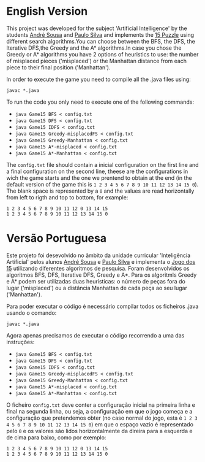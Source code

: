 # English Version

This project was developed for the subject 'Artificial Intelligence' by the students [André Sousa](https://github.com/anfisou) and [Paulo Silva](https://github.com/Panda-Hacks) and implements the [15 Puzzle](https://en.wikipedia.org/wiki/15_puzzle) using different search algorithms.You can choose between the BFS, the DFS, the Iterative DFS,the  Greedy and the A* algorithms.In case you chose the Greedy or A* algorithms you have 2 options of heuristics to use: the number of misplaced pieces ('misplaced') or the Manhattan distance from each piece to their final position ('Manhattan').

In order to execute the game you need to compile all the .java files using:

```javac *.java```

To run the code you only need to execute one of the following commands:

- ```java Game15 BFS < config.txt```
- ```java Game15 DFS < config.txt```
- ```java Game15 IDFS < config.txt```
- ```java Game15 Greedy-misplacedFS < config.txt```
- ```java Game15 Greedy-Manhattan < config.txt```
- ```java Game15 A*-misplaced < config.txt```
- ```java Game15 A*-Manhattan < config.txt```

The ```config.txt``` file should contain a inicial configuration on the first line and a final configuration on the second line, theese are the configurations in wich the game starts and the one we prentend to obtain at the end (in the default version of the game this is ```1 2 3 4 5 6 7 8 9 10 11 12 13 14 15 0```). The blank space is represented by a ```0``` and the values are read horizontally from left to rigth and top to bottom, for example:

```
1 2 3 4 5 6 7 8 9 10 11 12 0 13 14 15
1 2 3 4 5 6 7 8 9 10 11 12 13 14 15 0
```

# Versão Portuguesa

Este projeto foi desevolvido no âmbito da unidade curricular 'Inteligência Artificial' pelos alunos [André Sousa](https://github.com/anfisou) e [Paulo Silva](https://github.com/Panda-Hacks) e implementa o [Jogo dos 15](https://pt.wikipedia.org/wiki/O_jogo_do_15) utilizando diferentes algoritmos de pesquisa. Foram desenvolvidos os algoritmos BFS, DFS, Iterative DFS, Greedy e A*. Para os algoritmls Greedy e A* podem ser utilizadas duas heurísticas: o número de peças fora do lugar ('misplaced') ou a distância Manhattan de cada peça ao seu lugar ('Manhattan').

Para poder executar o código é necessário compilar todos os ficheiros .java usando o comando:

```javac *.java```

Agora apenas precisamos de executar o código recorrendo a uma das instruções:

- ```java Game15 BFS < config.txt```
- ```java Game15 DFS < config.txt```
- ```java Game15 IDFS < config.txt```
- ```java Game15 Greedy-misplacedFS < config.txt```
- ```java Game15 Greedy-Manhattan < config.txt```
- ```java Game15 A*-misplaced < config.txt```
- ```java Game15 A*-Manhattan < config.txt```

O ficheiro ```config.txt``` deve conter a configuração inicial na primeira linha e final na segunda linha, ou seja, a configuração em que o jogo começa e a configuração que pretendemos obter (no caso normal do jogo, esta é ```1 2 3 4 5 6 7 8 9 10 11 12 13 14 15 0```) em que o espaço vazio é representado pelo ```0``` e os valores são lidos horizontalmente da direira para a esquerda e de cima para baixo, como por exemplo:

```
1 2 3 4 5 6 7 8 9 10 11 12 0 13 14 15
1 2 3 4 5 6 7 8 9 10 11 12 13 14 15 0
```

